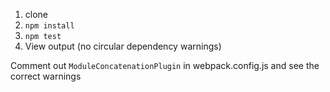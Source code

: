 1. clone
2. `npm install`
3. `npm test`
4. View output (no circular dependency warnings)

Comment out `ModuleConcatenationPlugin` in webpack.config.js and see the correct warnings
